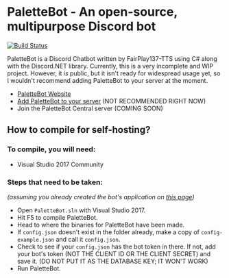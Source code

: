 # PaletteBot - An open-source, multipurpose Discord bot
[![Build Status](https://travis-ci.org/FairPlay137/Discord-PaletteBot.svg?branch=master)](https://travis-ci.org/FairPlay137/Discord-PaletteBot)

PaletteBot is a Discord Chatbot written by FairPlay137-TTS using C# along with the Discord.NET library. Currently, this is a very incomplete and WIP project. However, it *is* public, but it isn't ready for widespread usage yet, so I wouldn't recommend adding PaletteBot to your server at the moment.

* [PaletteBot Website](https://fairplay137.github.io/PaletteBot-Webpage/)
* [Add PaletteBot to your server](https://discordapp.com/oauth2/authorize?client_id=385963697631395840&permissions=8&scope=bot) (NOT RECOMMENDED RIGHT NOW)
* Join the PaletteBot Central server (COMING SOON)

## How to compile for self-hosting?
### To compile, you will need:
* Visual Studio 2017 Community

### Steps that need to be taken:
*(assuming you already created the bot's application on [this page](https://discordapp.com/developers/applications/me))*
* Open `PaletteBot.sln` with Visual Studio 2017.
* Hit F5 to compile PaletteBot.
* Head to where the binaries for PaletteBot have been made.
* If `config.json` doesn't exist in the folder already, make a copy of `config-example.json` and call it `config.json`.
* Check to see if your `config.json` has the bot token in there. If not, add your bot's token (NOT THE CLIENT ID OR THE CLIENT SECRET) and save it. (DO NOT PUT IT AS THE DATABASE KEY; IT WON'T WORK)
* Run PaletteBot.
